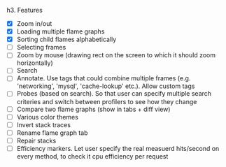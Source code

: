 h3. Features
- [x] Zoom in/out
- [x] Loading multiple flame graphs
- [x] Sorting child flames alphabetically
- [ ] Selecting frames
- [ ] Zoom by mouse (drawing rect on the screen to which it should zoom horizontally)
- [ ] Search
- [ ] Annotate. Use tags that could combine multiple frames (e.g. 'networking', 'mysql', 'cache-lookup' etc.). Allow custom tags
- [ ] Probes (based on search). So that user can specify multiple search criteries and switch between profilers to see how they change
- [ ] Compare two flame graphs (show in tabs + diff view)
- [ ] Various color themes
- [ ] Invert stack traces
- [ ] Rename flame graph tab
- [ ] Repair stacks
- [ ] Efficiency markers. Let user specify the real measuerd hits/second on every method, to check it cpu efficiency per request